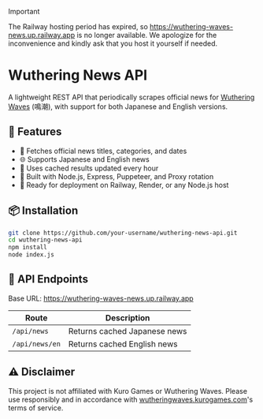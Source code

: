 > [!IMPORTANT]
> The Railway hosting period has expired, so https://wuthering-waves-news.up.railway.app is no longer available. We apologize for the inconvenience and kindly ask that you host it yourself if needed.
# Wuthering News API

A lightweight REST API that periodically scrapes official news for [Wuthering Waves](https://wutheringwaves.kurogames.com) (鳴潮), with support for both Japanese and English versions.

## 🌟 Features

- 📰 Fetches official news titles, categories, and dates
- 🌐 Supports Japanese and English news
- 🔁 Uses cached results updated every hour
- 🧩 Built with Node.js, Express, Puppeteer, and Proxy rotation
- 🚀 Ready for deployment on Railway, Render, or any Node.js host

## 📦 Installation

```bash
git clone https://github.com/your-username/wuthering-news-api.git
cd wuthering-news-api
npm install
node index.js
```

## 🔌 API Endpoints

Base URL: https://wuthering-waves-news.up.railway.app

| Route          | Description                  |
| -------------- | ---------------------------- |
| `/api/news`    | Returns cached Japanese news |
| `/api/news/en` | Returns cached English news  |

## ⚠️ Disclaimer

This project is not affiliated with Kuro Games or Wuthering Waves.
Please use responsibly and in accordance with [wutheringwaves.kurogames.com](https://wutheringwaves.kurogames.com/)'s terms of service.
